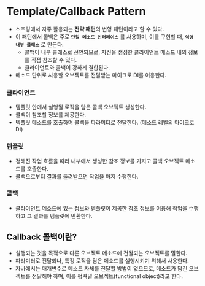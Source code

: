 # Template/Callback Pattern
- 스프링에서 자주 활용되는 **전략 패턴**의 변형 패턴이라고 할 수 있다.
- 이 패턴에서 콜백은 주로 **`단일 메소드 인터페이스`** 를 사용하며, 이를 구현할 때, **`익명 내부 클래스`** 로 만든다.
  - 콜백이 내부 클래스로 선언되므로, 자신을 생성한 클라이언트 메소드 내의 정보를 직접 참조할 수 있다.
  - 클라이언트와 콜백이 강하게 결합된다. 
- 메소드 단위로 사용할 오브젝트를 전달받는 마이크로 DI를 이용한다.

### 클라이언트
- 템플릿 안에서 실행될 로직을 담은 콜백 오브젝트 생성한다.
- 콜백이 참조할 정보를 제공한다.
- 템플릿 메소드를 호출하며 콜백을 파라미터로 전달한다. (메소드 레벨의 마이크로 DI)
### 템플릿
- 정해진 작업 흐름을 따라 내부에서 생성한 참조 정보를 가지고 콜백 오브젝트 메소드를 호출한다.
- 콜백으로부터 결과를 돌려받으면 작업을 마저 수행한다.
### 콜백 
- 클라이언트 메소드에 있는 정보와 템플릿이 제공한 참조 정보를 이용해 작업을 수행하고 그 결과를 템플릿에 반환한다. 

## Callback 콜백이란?
- 실행되는 것을 목적으로 다른 오브젝트 메소드에 전돨되는 오브젝트를 말한다.
- 파라미터로 전달되나, 특정 로직을 담은 메소드를 실행시키기 위해서 사용한다.
- 자바에서는 매개변수로 메소드 자체를 전달할 방법이 없으므로, 메소드가 담긴 오브젝트를 전달해야 하며, 이를 펑셔널 오브젝트(functional object)라고 한다.

